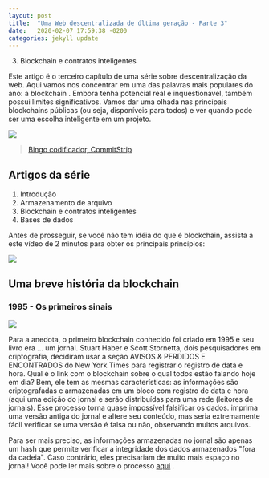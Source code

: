 ```yaml
---
layout: post
title:  "Uma Web descentralizada de última geração - Parte 3"
date:   2020-02-07 17:59:38 -0200
categories: jekyll update
---
```


3. Blockchain e contratos inteligentes

Este artigo é o terceiro capítulo de uma série sobre descentralização da web. Aqui vamos nos concentrar em uma das palavras mais populares do ano: a blockchain . Embora tenha potencial real e inquestionável, também possui limites significativos. Vamos dar uma olhada nas principais blockchains públicas (ou seja, disponíveis para todos) e ver quando pode ser uma escolha inteligente em um projeto.

![](https://miro.medium.com/max/1300/0*ehuZeDiSybCagw_N.jpg)

>[Bingo codificador, CommitStrip](http://www.commitstrip.com/en/2016/06/20/coder-bingo/)

## Artigos da série

1. Introdução
2. Armazenamento de arquivo
3. Blockchain e contratos inteligentes
4. Bases de dados

Antes de prosseguir, se você não tem idéia do que é blockchain, assista a este vídeo de 2 minutos para obter os principais princípios:

[![](https://i.ytimg.com/vi/WiRFuHXHBhk/hqdefault.jpg)](https://youtu.be/WiRFuHXHBhk)


## Uma breve história da blockchain

### 1995 - Os primeiros sinais

![](https://miro.medium.com/max/200/0*sTzmq3XzGpwzzIy-.jpg)

Para a anedota, o primeiro blockchain conhecido foi criado em 1995 e seu livro era ... um jornal. Stuart Haber e Scott Stornetta, dois pesquisadores em criptografia, decidiram usar a seção AVISOS & PERDIDOS E ENCONTRADOS do New York Times para registrar o registro de data e hora. Qual é o link com o blockchain sobre o qual todos estão falando hoje em dia? Bem, ele tem as mesmas características: as informações são criptografadas e armazenadas em um bloco com registro de data e hora (aqui uma edição do jornal e serão distribuídas para uma rede (leitores de jornais). Esse processo torna quase impossível falsificar os dados. imprima uma versão antiga do jornal e altere seu conteúdo, mas seria extremamente fácil verificar se uma versão é falsa ou não, observando muitos arquivos.

Para ser mais preciso, as informações armazenadas no jornal são apenas um hash que permite verificar a integridade dos dados armazenados "fora da cadeia". Caso contrário, eles precisariam de muito mais espaço no jornal! Você pode ler mais sobre o processo [aqui](http://surety.com/digital-copyright-protection/prove-ownership) .

